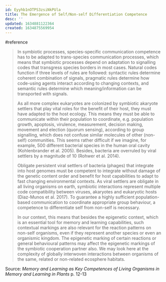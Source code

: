 ```yaml
---
id: Eyyhb1nOTPS3zsiNkPUla
title: The Emergence of Self/Non-self Differentiation Competence
desc: ''
updated: 1634881122364
created: 1634875569954
---
```




#reference 

>In symbiotic processes, species-specific communication competence has to be adapted to trans-species communication processes, which means that symbiotic processes depend on adaptation to signalling codes that transgress species borders in most cases. Natural codes function if three levels of rules are followed: syntactic rules determine coherent combination of signals, pragmatic rules determine how code-using agents interact according to changing contexts, and semantic rules determine which meaning/information can be transported with signals.
>
>As all more complex eukaryotes are colonized by symbiotic akaryote settlers that play vital roles for the benefit of their host, they must have adapted to the host ecology. This means they must be able to communicate within their population to coordinate, e.g. population growth, apoptosis, virulence, measurement, decision making, movement and election (quorum sensing), according to group signalling, which does not confuse similar molecules of other (non-self) communities. This seems rather difficult if we imagine, for example, 500 different bacterial species in the human oral cavity (Kohlenbrander et al. 2005). Besides, bacteria are overruled by viral settlers by a magnitude of 10 (Rohwer et al. 2014).
>
>Obligate persistent viral settlers of bacteria (phages) that integrate into host genomes must be competent to integrate without damage of the genetic content order and benefit for host capabilities to adapt to fast changing environmental contexts. As viral settlers are obligate in all living organisms on earth, symbiotic interactions represent multiple code compatibility between viruses, akaryotes and eukaryotic hosts (Diaz-Munos et al. 2017). To guarantee a highly sufficient population-based communication to coordinate appropriate group behaviour, a competence to differentiate self from non-self is necessary.
>
>In our context, this means that besides the epigenetic context, which is an essential tool for memory and learning capabilities, such contextual markings are also relevant for the reaction patterns on non-self organisms, even if they represent another species or even an organismic kingdom. The epigenetic marking of certain reactions or general behavioural patterns may affect the epigenetic markings of the symbiotic cooperation partner also. We may look here at the complexity of globally interwoven interactions between organisms of the same, related or non-related ecosphere habitats.

Source: *Memory and Learning as Key Competences of Living Organisms in Memory and Learning in Plants* p. 12-13
